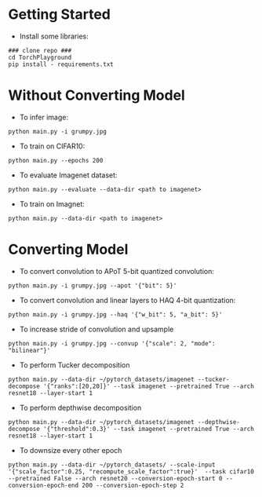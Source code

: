 # Getting Started
- Install some libraries:
```
### clone repo ###
cd TorchPlayground
pip install - requirements.txt
```

# Without Converting Model
- To infer image:
```
python main.py -i grumpy.jpg
```

- To train on CIFAR10:
```
python main.py --epochs 200
```

- To evaluate Imagenet dataset:
```
python main.py --evaluate --data-dir <path to imagenet>
```

- To train on Imagnet:
```
python main.py --data-dir <path to imagenet>
```

# Converting Model
- To convert convolution to APoT 5-bit quantized convolution:
```
python main.py -i grumpy.jpg --apot '{"bit": 5}'
```

- To convert convolution and linear layers to HAQ 4-bit quantization:
```
python main.py -i grumpy.jpg --haq '{"w_bit": 5, "a_bit": 5}'
```

- To increase stride of convolution and upsample
```
python main.py -i grumpy.jpg --convup '{"scale": 2, "mode": "bilinear"}'
```

- To perform Tucker decomposition
```
python main.py --data-dir ~/pytorch_datasets/imagenet --tucker-decompose '{"ranks":[20,20]}' --task imagenet --pretrained True --arch resnet18 --layer-start 1
```

- To perform depthwise decomposition
```
python main.py --data-dir ~/pytorch_datasets/imagenet --depthwise-decompose '{"threshold":0.3}' --task imagenet --pretrained True --arch resnet18 --layer-start 1
```

- To downsize every other epoch
```
python main.py --data-dir ~/pytorch_datasets/ --scale-input '{"scale_factor":0.25, "recompute_scale_factor":true}'  --task cifar10 --pretrained False --arch resnet20 --conversion-epoch-start 0 --conversion-epoch-end 200 --conversion-epoch-step 2
```

